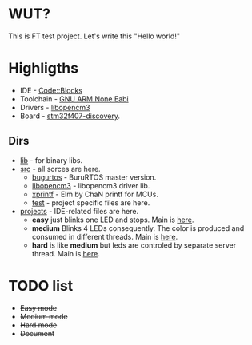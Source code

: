 # WUT? #
This is FT test project. Let's write this "Hello world!"

# Highligths #

 * IDE - [Code::Blocks](http://www.codeblocks.org/)
 * Toolchain - [GNU ARM None Eabi](https://developer.arm.com/tools-and-software/open-source-software/developer-tools/gnu-toolchain/gnu-rm/downloads)
 * Drivers - [libopencm3](https://github.com/libopencm3/libopencm3)
 * Board - [stm32f407-discovery](https://www.st.com/content/ccc/resource/technical/document/reference_manual/3d/6d/5a/66/b4/99/40/d4/DM00031020.pdf/files/DM00031020.pdf/jcr:content/translations/en.DM00031020.pdf).

## Dirs ##
 * [lib](./lib) - for binary libs.
 * [src](./src) - all sorces are here.
   * [bugurtos](./src/bugurtos) - BuruRTOS master version.
   * [libopencm3](./src/libopencm3) - libopencm3 driver lib.
   * [xprintf](./src/xprintf) - Elm by ChaN printf for MCUs.
   * [test](./src/test) - project specific files are here.
 * [projects](./projects) - IDE-related files are here.
   * **easy** just blinks one LED and stops. Main is [here](./src/test/easy.c).
   * **medium** Blinks 4 LEDs consequently. The color is produced and consumed in different threads. Main is [here](./src/test/medium.c).
   * **hard** is like **medium** but leds are controled by separate server thread. Main is [here](./src/test/hard.c).

# TODO list #
 * ~~Easy mode~~
 * ~~Medium mode~~
 * ~~Hard mode~~
 * ~~Document~~


